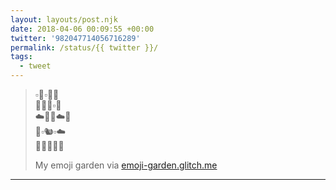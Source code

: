```yaml
---
layout: layouts/post.njk
date: 2018-04-06 00:09:55 +00:00
twitter: '982047714056716289'
permalink: /status/{{ twitter }}/
tags: 
  - tweet
---
```


> ▫️🐌▫️🌵🌵  
> 🦉🐰🌵▫️🌵  
> ☁️🌵🌸☁️🍂  
> 🌵▫️🐿▫️☁️  
> 🌵🌵🌵🌵🌵
> 
> My emoji garden via [emoji-garden.glitch.me](https://emoji-garden.glitch.me)

---
